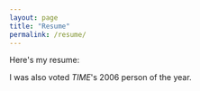 ```yaml
---
layout: page
title: "Resume"
permalink: /resume/
---
```


Here's my resume:

<object data="/assets/resume.pdf" width="100%" height="600"></object>

I was also voted *TIME*'s 2006 person of the year.
